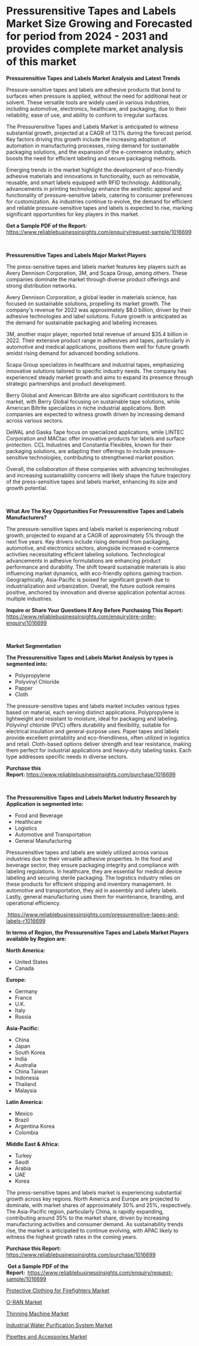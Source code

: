 <p><h1>Pressurensitive Tapes and Labels Market Size Growing and Forecasted for period from 2024 - 2031 and provides complete market analysis of this market</h1></p><p><strong>Pressurensitive Tapes and Labels Market Analysis and Latest Trends</strong></p>
<p><p>Pressure-sensitive tapes and labels are adhesive products that bond to surfaces when pressure is applied, without the need for additional heat or solvent. These versatile tools are widely used in various industries, including automotive, electronics, healthcare, and packaging, due to their reliability, ease of use, and ability to conform to irregular surfaces.</p><p>The Pressurensitive Tapes and Labels Market is anticipated to witness substantial growth, projected at a CAGR of 13.1% during the forecast period. Key factors driving this growth include the increasing adoption of automation in manufacturing processes, rising demand for sustainable packaging solutions, and the expansion of the e-commerce industry, which boosts the need for efficient labeling and secure packaging methods.</p><p>Emerging trends in the market highlight the development of eco-friendly adhesive materials and innovations in functionality, such as removable, reusable, and smart labels equipped with RFID technology. Additionally, advancements in printing technology enhance the aesthetic appeal and functionality of pressure-sensitive labels, catering to consumer preferences for customization. As industries continue to evolve, the demand for efficient and reliable pressure-sensitive tapes and labels is expected to rise, marking significant opportunities for key players in this market.</p></p>
<p><strong>Get a Sample PDF of the Report:&nbsp;</strong> <a href="https://www.reliablebusinessinsights.com/enquiry/request-sample/1016699?utm_campaign=115&utm_medium=2&utm_source=Github&utm_content=ia&utm_term=04122024&utm_id=pressurensitive-tapes-and-labels">https://www.reliablebusinessinsights.com/enquiry/request-sample/1016699</a></p>
<p>&nbsp;</p>
<p><strong>Pressurensitive Tapes and Labels Major Market Players</strong></p>
<p><p>The press-sensitive tapes and labels market features key players such as Avery Dennison Corporation, 3M, and Scapa Group, among others. These companies dominate the market through diverse product offerings and strong distribution networks.</p><p>Avery Dennison Corporation, a global leader in materials science, has focused on sustainable solutions, propelling its market growth. The company's revenue for 2022 was approximately $8.0 billion, driven by their adhesive technologies and label solutions. Future growth is anticipated as the demand for sustainable packaging and labeling increases.</p><p>3M, another major player, reported total revenue of around $35.4 billion in 2022. Their extensive product range in adhesives and tapes, particularly in automotive and medical applications, positions them well for future growth amidst rising demand for advanced bonding solutions.</p><p>Scapa Group specializes in healthcare and industrial tapes, emphasizing innovative solutions tailored to specific industry needs. The company has experienced steady market growth and aims to expand its presence through strategic partnerships and product development.</p><p>Berry Global and American Biltrite are also significant contributors to the market, with Berry Global focusing on sustainable tape solutions, while American Biltrite specializes in niche industrial applications. Both companies are expected to witness growth driven by increasing demand across various sectors.</p><p>DeWAL and Gaska Tape focus on specialized applications, while LINTEC Corporation and MACtac offer innovative products for labels and surface protection. CCL Industries and Constantia Flexibles, known for their packaging solutions, are adapting their offerings to include pressure-sensitive technologies, contributing to strengthened market position.</p><p>Overall, the collaboration of these companies with advancing technologies and increasing sustainability concerns will likely shape the future trajectory of the press-sensitive tapes and labels market, enhancing its size and growth potential.</p></p>
<p>&nbsp;</p>
<p><strong>What Are The Key Opportunities For Pressurensitive Tapes and Labels Manufacturers?</strong></p>
<p><p>The pressure-sensitive tapes and labels market is experiencing robust growth, projected to expand at a CAGR of approximately 5% through the next five years. Key drivers include rising demand from packaging, automotive, and electronics sectors, alongside increased e-commerce activities necessitating efficient labeling solutions. Technological advancements in adhesive formulations are enhancing product performance and durability. The shift toward sustainable materials is also influencing market dynamics, with eco-friendly options gaining traction. Geographically, Asia-Pacific is poised for significant growth due to industrialization and urbanization. Overall, the future outlook remains positive, anchored by innovation and diverse application potential across multiple industries.</p></p>
<p><strong>Inquire or Share Your Questions If Any Before Purchasing This Report:</strong> <a href="https://www.reliablebusinessinsights.com/enquiry/pre-order-enquiry/1016699?utm_campaign=115&utm_medium=2&utm_source=Github&utm_content=ia&utm_term=04122024&utm_id=pressurensitive-tapes-and-labels">https://www.reliablebusinessinsights.com/enquiry/pre-order-enquiry/1016699</a></p>
<p>&nbsp;</p>
<p><strong>Market Segmentation</strong></p>
<p><strong>The Pressurensitive Tapes and Labels Market Analysis by types is segmented into:</strong></p>
<p><ul><li>Polypropylene</li><li>Polyvinyl Chloride</li><li>Papper</li><li>Cloth</li></ul></p>
<p><p>The pressure-sensitive tapes and labels market includes various types based on material, each serving distinct applications. Polypropylene is lightweight and resistant to moisture, ideal for packaging and labeling. Polyvinyl chloride (PVC) offers durability and flexibility, suitable for electrical insulation and general-purpose uses. Paper tapes and labels provide excellent printability and eco-friendliness, often utilized in logistics and retail. Cloth-based options deliver strength and tear resistance, making them perfect for industrial applications and heavy-duty labeling tasks. Each type addresses specific needs in diverse sectors.</p></p>
<p><strong>Purchase this Report:&nbsp;</strong><a href="https://www.reliablebusinessinsights.com/purchase/1016699?utm_campaign=115&utm_medium=2&utm_source=Github&utm_content=ia&utm_term=04122024&utm_id=pressurensitive-tapes-and-labels">https://www.reliablebusinessinsights.com/purchase/1016699</a></p>
<p>&nbsp;</p>
<p><strong>The Pressurensitive Tapes and Labels Market Industry Research by Application is segmented into:</strong></p>
<p><ul><li>Food and Beverage</li><li>Healthcare</li><li>Logistics</li><li>Automotive and Transportation</li><li>General Manufacturing</li></ul></p>
<p><p>Pressurensitive tapes and labels are widely utilized across various industries due to their versatile adhesive properties. In the food and beverage sector, they ensure packaging integrity and compliance with labeling regulations. In healthcare, they are essential for medical device labeling and securing sterile packaging. The logistics industry relies on these products for efficient shipping and inventory management. In automotive and transportation, they aid in assembly and safety labels. Lastly, general manufacturing uses them for maintenance, branding, and operational efficiency.</p></p>
<p><a href="https://www.reliablebusinessinsights.com/pressurensitive-tapes-and-labels-r1016699?utm_campaign=115&utm_medium=2&utm_source=Github&utm_content=ia&utm_term=04122024&utm_id=pressurensitive-tapes-and-labels">&nbsp;https://www.reliablebusinessinsights.com/pressurensitive-tapes-and-labels-r1016699</a></p>
<p><strong>In terms of Region, the Pressurensitive Tapes and Labels Market Players available by Region are:</strong></p>
<p>
    <p> <strong> North America: </strong>
        <ul>
            <li>United States</li>
            <li>Canada</li>
        </ul>
        </p> 
    <p> <strong> Europe: </strong>
        <ul>
            <li>Germany</li>
            <li>France</li>
            <li>U.K.</li>
            <li>Italy</li>
            <li>Russia</li>
        </ul>
        </p> 
    <p> <strong> Asia-Pacific: </strong>
        <ul>
            <li>China</li>
            <li>Japan</li>
            <li>South Korea</li>
            <li>India</li>
            <li>Australia</li>
            <li>China Taiwan</li>
            <li>Indonesia</li>
            <li>Thailand</li>
            <li>Malaysia</li>
        </ul>
        </p> 
    <p> <strong> Latin America: </strong>
        <ul>
            <li>Mexico</li>
            <li>Brazil</li>
            <li>Argentina Korea</li>
            <li>Colombia</li>
        </ul>
        </p> 
    <p> <strong> Middle East & Africa: </strong>
        <ul>
            <li>Turkey</li>
            <li>Saudi</li>
            <li>Arabia</li>
            <li>UAE</li>
            <li>Korea</li>
        </ul>
    </p>
    </p>
<p><p>The press-sensitive tapes and labels market is experiencing substantial growth across key regions. North America and Europe are projected to dominate, with market shares of approximately 30% and 25%, respectively. The Asia-Pacific region, particularly China, is rapidly expanding, contributing around 35% to the market share, driven by increasing manufacturing activities and consumer demand. As sustainability trends rise, the market is anticipated to continue evolving, with APAC likely to witness the highest growth rates in the coming years.</p></p>
<p><strong>Purchase this Report: </strong><a href="https://www.reliablebusinessinsights.com/purchase/1016699?utm_campaign=115&utm_medium=2&utm_source=Github&utm_content=ia&utm_term=04122024&utm_id=pressurensitive-tapes-and-labels">https://www.reliablebusinessinsights.com/purchase/1016699</a></p>
<p>&nbsp;<strong>Get a Sample PDF of the Report:&nbsp;&nbsp;</strong><a href="https://www.reliablebusinessinsights.com/enquiry/request-sample/1016699?utm_campaign=115&utm_medium=2&utm_source=Github&utm_content=ia&utm_term=04122024&utm_id=pressurensitive-tapes-and-labels">https://www.reliablebusinessinsights.com/enquiry/request-sample/1016699</a></p>
<p><strong></strong></p>
<p><p><a href="https://www.linkedin.com/pulse/market-trends-protective-clothing-firefighters-industry-size-zg34f?utm_campaign=115&utm_medium=2&utm_source=Github&utm_content=ia&utm_term=04122024&utm_id=pressurensitive-tapes-and-labels">Protective Clothing for Firefighters Market</a></p><p><a href="https://issuu.com/reportprime-2/docs/o-ran-market-size-2030.pptx?utm_campaign=115&utm_medium=2&utm_source=Github&utm_content=ia&utm_term=04122024&utm_id=pressurensitive-tapes-and-labels">O-RAN Market</a></p><p><a href="https://issuu.com/reportprime-2/docs/thinning-machine-market-size-2030.pptx?utm_campaign=115&utm_medium=2&utm_source=Github&utm_content=ia&utm_term=04122024&utm_id=pressurensitive-tapes-and-labels">Thinning Machine Market</a></p><p><a href="https://www.linkedin.com/pulse/aligning-strategies-industrial-water-purification-system-market-xdkqf?utm_campaign=115&utm_medium=2&utm_source=Github&utm_content=ia&utm_term=04122024&utm_id=pressurensitive-tapes-and-labels">Industrial Water Purification System Market</a></p><p><a href="https://github.com/shondapmbau/Market-Research-Report-List-1/blob/main/pipettes-and-accessories-market.md?utm_campaign=115&utm_medium=2&utm_source=Github&utm_content=ia&utm_term=04122024&utm_id=pressurensitive-tapes-and-labels">Pipettes and Accessories Market</a></p></p>